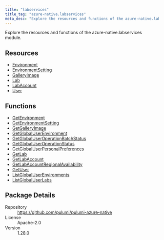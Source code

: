 ```yaml
---
title: "labservices"
title_tag: "azure-native.labservices"
meta_desc: "Explore the resources and functions of the azure-native.labservices module."
---
```


<!-- WARNING: this file was generated by Pulumi Docs Generator. -->
<!-- Do not edit by hand unless you're certain you know what you are doing! -->

Explore the resources and functions of the azure-native.labservices module.

<h2 id="resources">Resources</h2>
<ul class="api">
    <li><a href="environment" title="Environment"><span class="symbol resource"></span>Environment</a></li>
    <li><a href="environmentsetting" title="EnvironmentSetting"><span class="symbol resource"></span>EnvironmentSetting</a></li>
    <li><a href="galleryimage" title="GalleryImage"><span class="symbol resource"></span>GalleryImage</a></li>
    <li><a href="lab" title="Lab"><span class="symbol resource"></span>Lab</a></li>
    <li><a href="labaccount" title="LabAccount"><span class="symbol resource"></span>LabAccount</a></li>
    <li><a href="user" title="User"><span class="symbol resource"></span>User</a></li>
</ul>

<h2 id="functions">Functions</h2>
<ul class="api">
    <li><a href="getenvironment" title="GetEnvironment"><span class="symbol function"></span>GetEnvironment</a></li>
    <li><a href="getenvironmentsetting" title="GetEnvironmentSetting"><span class="symbol function"></span>GetEnvironmentSetting</a></li>
    <li><a href="getgalleryimage" title="GetGalleryImage"><span class="symbol function"></span>GetGalleryImage</a></li>
    <li><a href="getglobaluserenvironment" title="GetGlobalUserEnvironment"><span class="symbol function"></span>GetGlobalUserEnvironment</a></li>
    <li><a href="getglobaluseroperationbatchstatus" title="GetGlobalUserOperationBatchStatus"><span class="symbol function"></span>GetGlobalUserOperationBatchStatus</a></li>
    <li><a href="getglobaluseroperationstatus" title="GetGlobalUserOperationStatus"><span class="symbol function"></span>GetGlobalUserOperationStatus</a></li>
    <li><a href="getglobaluserpersonalpreferences" title="GetGlobalUserPersonalPreferences"><span class="symbol function"></span>GetGlobalUserPersonalPreferences</a></li>
    <li><a href="getlab" title="GetLab"><span class="symbol function"></span>GetLab</a></li>
    <li><a href="getlabaccount" title="GetLabAccount"><span class="symbol function"></span>GetLabAccount</a></li>
    <li><a href="getlabaccountregionalavailability" title="GetLabAccountRegionalAvailability"><span class="symbol function"></span>GetLabAccountRegionalAvailability</a></li>
    <li><a href="getuser" title="GetUser"><span class="symbol function"></span>GetUser</a></li>
    <li><a href="listglobaluserenvironments" title="ListGlobalUserEnvironments"><span class="symbol function"></span>ListGlobalUserEnvironments</a></li>
    <li><a href="listglobaluserlabs" title="ListGlobalUserLabs"><span class="symbol function"></span>ListGlobalUserLabs</a></li>
</ul>

<h2 id="package-details">Package Details</h2>
<dl class="package-details">
	<dt>Repository</dt>
	<dd><a href="https://github.com/pulumi/pulumi-azure-native">https://github.com/pulumi/pulumi-azure-native</a></dd>
	<dt>License</dt>
	<dd>Apache-2.0</dd>
	<dt>Version</dt>
	<dd>1.28.0</dd>
</dl>

